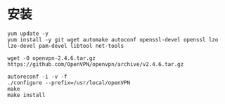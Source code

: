 # 安装
	yum update -y
	yum install -y git wget automake autoconf openssl-devel openssl lzo lzo-devel pam-devel libtool net-tools
	
	wget -O openvpn-2.4.6.tar.gz https://github.com/OpenVPN/openvpn/archive/v2.4.6.tar.gz
	
	autoreconf -i -v -f
	./configure --prefix=/usr/local/openVPN
	make
	make install